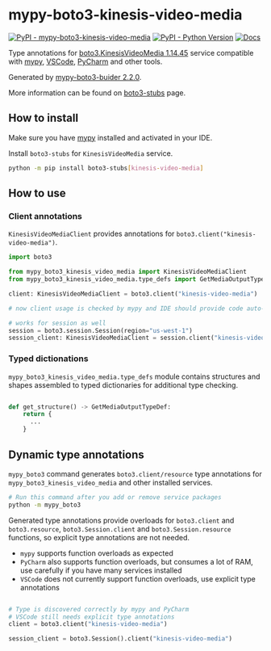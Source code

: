 # mypy-boto3-kinesis-video-media

[![PyPI - mypy-boto3-kinesis-video-media](https://img.shields.io/pypi/v/mypy-boto3-kinesis-video-media.svg?color=blue)](https://pypi.org/project/mypy-boto3-kinesis-video-media)
[![PyPI - Python Version](https://img.shields.io/pypi/pyversions/mypy-boto3-kinesis-video-media.svg?color=blue)](https://pypi.org/project/mypy-boto3-kinesis-video-media)
[![Docs](https://img.shields.io/readthedocs/mypy-boto3-builder.svg?color=blue)](https://mypy-boto3-builder.readthedocs.io/)

Type annotations for
[boto3.KinesisVideoMedia 1.14.45](https://boto3.amazonaws.com/v1/documentation/api/1.14.45/reference/services/kinesis-video-media.html#KinesisVideoMedia) service
compatible with [mypy](https://github.com/python/mypy), [VSCode](https://code.visualstudio.com/),
[PyCharm](https://www.jetbrains.com/pycharm/) and other tools.

Generated by [mypy-boto3-buider 2.2.0](https://github.com/vemel/mypy_boto3_builder).

More information can be found on [boto3-stubs](https://pypi.org/project/boto3-stubs/) page.

## How to install

Make sure you have [mypy](https://github.com/python/mypy) installed and activated in your IDE.

Install `boto3-stubs` for `KinesisVideoMedia` service.

```bash
python -m pip install boto3-stubs[kinesis-video-media]
```

## How to use

### Client annotations

`KinesisVideoMediaClient` provides annotations for `boto3.client("kinesis-video-media")`.

```python
import boto3

from mypy_boto3_kinesis_video_media import KinesisVideoMediaClient
from mypy_boto3_kinesis_video_media.type_defs import GetMediaOutputTypeDef, ...

client: KinesisVideoMediaClient = boto3.client("kinesis-video-media")

# now client usage is checked by mypy and IDE should provide code auto-complete

# works for session as well
session = boto3.session.Session(region="us-west-1")
session_client: KinesisVideoMediaClient = session.client("kinesis-video-media")
```








### Typed dictionations

`mypy_boto3_kinesis_video_media.type_defs` module contains structures and shapes assembled
to typed dictionaries for additional type checking.

```python

def get_structure() -> GetMediaOutputTypeDef:
    return {
      ...
    }
```


## Dynamic type annotations

`mypy_boto3` command generates `boto3.client/resource` type annotations for
`mypy_boto3_kinesis_video_media` and other installed services.

```bash
# Run this command after you add or remove service packages
python -m mypy_boto3
```

Generated type annotations provide overloads for `boto3.client` and `boto3.resource`,
`boto3.Session.client` and `boto3.Session.resource` functions,
so explicit type annotations are not needed.

- `mypy` supports function overloads as expected
- `PyCharm` also supports function overloads, but consumes a lot of RAM, use carefully if you have many services installed
- `VSCode` does not currently support function overloads, use explicit type annotations

```python

# Type is discovered correctly by mypy and PyCharm
# VSCode still needs explicit type annotations
client = boto3.client("kinesis-video-media")

session_client = boto3.Session().client("kinesis-video-media")
```
